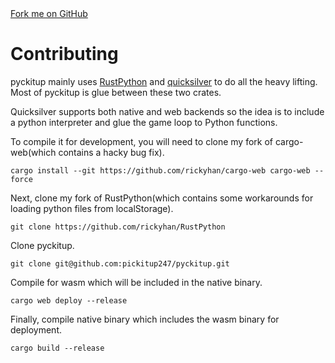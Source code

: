 <link rel="stylesheet" href="https://cdnjs.cloudflare.com/ajax/libs/github-fork-ribbon-css/0.2.2/gh-fork-ribbon.min.css" />
<a class="github-fork-ribbon right-bottom fixed" href="http://github.com/pickitup247/pyckitup" data-ribbon="Fork me on GitHub" title="Fork me on GitHub">Fork me on GitHub</a>

# Contributing

pyckitup mainly uses [RustPython](https://rustpython.github.io/website/rustpython_vm/index.html) and [quicksilver](https://github.com/ryanisaacg/quicksilver) to do all the heavy lifting. Most of pyckitup is glue between these two crates.

Quicksilver supports both native and web backends so the idea is to include a python interpreter and glue the game loop to Python functions.

To compile it for development, you will need to clone my fork of cargo-web(which contains a hacky bug fix).

```
cargo install --git https://github.com/rickyhan/cargo-web cargo-web --force
```

Next, clone my fork of RustPython(which contains some workarounds for loading python files from localStorage).

```
git clone https://github.com/rickyhan/RustPython
```

Clone pyckitup.

```
git clone git@github.com:pickitup247/pyckitup.git
```

Compile for wasm which will be included in the native binary.

```
cargo web deploy --release
```

Finally, compile native binary which includes the wasm binary for deployment.

```
cargo build --release
```
